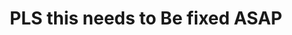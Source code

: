 ---
title: 'PLS this needs to Be fixed ASAP'
redirect_to:
  - 'https://discuss.pencil2d.org/t/pls-this-needs-to-be-fixed-asap/1265'
---